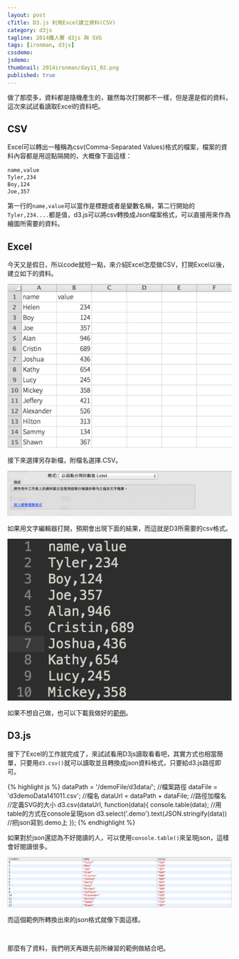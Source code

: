 ```yaml
---
layout: post
cTitle: D3.js 利用Excel建立資料(CSV)
category: d3js
tagline: 2014鐵人賽 d3js 與 SVG
tags: [ironman, d3js]
cssdemo: 
jsdemo: 
thumbnail: 2014ironman/day11_02.png
published: true
---
```


做了那麼多，資料都是隨機產生的，雖然每次打開都不一樣，但是還是假的資料，這次來試試看讀取Excel的資料吧。

<!-- more -->

## CSV

Excel可以轉出一種稱為csv(Comma-Separated Values)格式的檔案，檔案的資料內容都是用逗點隔開的，大概像下面這樣：

	name,value
	Tyler,234
	Boy,124
	Joe,357

第一行的`name,value`可以當作是標題或者是變數名稱，第二行開始的`Tyler,234....`都是值，d3.js可以將csv轉換成Json檔案格式，可以直接用來作為繪圖所需要的資料。

## Excel

今天又是假日，所以code就短一點，來介紹Excel怎麼做CSV，打開Excel以後，建立如下的資料。

![/images/2014ironman/day11_01.png](/images/2014ironman/day11_01.png)

接下來選擇另存新檔，附檔名選擇.CSV。

![/images/2014ironman/day11_02.png](/images/2014ironman/day11_02.png)

如果用文字編輯器打開，預期會出現下面的結果，而這就是D3所需要的csv格式。

![/images/2014ironman/day11_03.png](/images/2014ironman/day11_03.png)

如果不想自己做，也可以下載我做好的[範例](/demoFile/d3data/d3demoData141011.csv)。

## D3.js

接下了Excel的工作就完成了，來試試看用D3js讀取看看吧，其實方式也相當簡單，只要用`d3.csv()`就可以讀取並且轉換成json資料格式，只要給d3.js路徑即可。

{% highlight js %}
dataPath = '/demoFile/d3data/'; //檔案路徑
dataFile = 'd3demoData141011.csv'; //檔名
dataUrl = dataPath + dataFile; //路徑加檔名
//定義SVG的大小
d3.csv(dataUrl, function(data){
	console.table(data); //用table的方式在console呈現json
	d3.select('.demo').text(JSON.stringify(data)) //把json寫到.demo上
});
{% endhighlight %}

如果對於json還認為不好閱讀的人，可以使用`console.table()`來呈現json，這樣會好閱讀很多。

![/images/2014ironman/day11_04.png](/images/2014ironman/day11_04.png)

而這個範例所轉換出來的json格式就像下面這樣。

<pre class="demo">
	
</pre>


那麼有了資料，我們明天再跟先前所練習的範例做結合吧。


<script>
dataPath = '/demoFile/d3data/'; //檔案路徑
dataFile = 'd3demoData141011.csv'; //檔名
dataUrl = dataPath + dataFile; //路徑加檔名
//定義SVG的大小
d3.csv(dataUrl, function(data){
	console.table(data); //用table的方式在console呈現json
	d3.select('.demo').text(JSON.stringify(data)) //把json寫到.demo上
});
</script>


	

